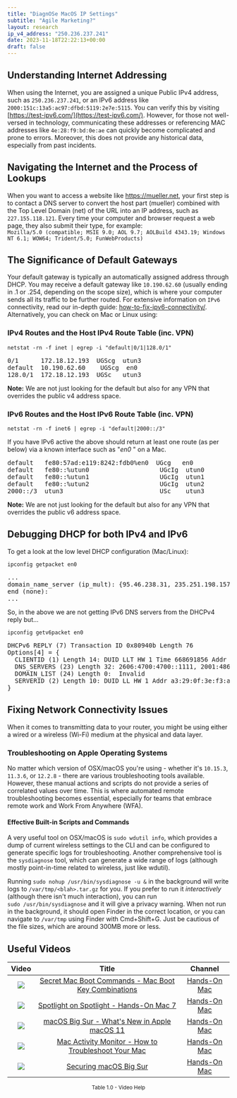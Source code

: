 ```yaml
---
title: "DiagnOSe MacOS IP Settings"
subtitle: "Agile Marketing?"
layout: research
ip_v4_address: "250.236.237.241"
date: 2023-11-18T22:22:13+00:00
draft: false
---
```


## Understanding Internet Addressing

When using the Internet, you are assigned a unique Public IPv4 address, such as ```250.236.237.241```, or an IPv6 address like ```2000:151c:13a5:ac97:dfbd:5119:2e7e:5115```. You can verify this by visiting [https://test-ipv6.com/](https://test-ipv6.com/). However, for those not well-versed in technology, communicating these addresses or referencing MAC addresses like ```4e:28:f9:bd:0e:ae``` can quickly become complicated and prone to errors. Moreover, this does not provide any historical data, especially from past incidents.

  ## Navigating the Internet and the Process of Lookups
  When you want to access a website like https://mueller.net, your first step is to contact a DNS server to convert the host part (mueller) combined with the Top Level Domain (net) of the URL into an IP address, such as ```227.155.118.121```. Every time your computer and browser request a web page, they also submit their type, for example: <br>```Mozilla/5.0 (compatible; MSIE 9.0; AOL 9.7; AOLBuild 4343.19; Windows NT 6.1; WOW64; Trident/5.0; FunWebProducts)```

  ## The Significance of Default Gateways
  Your default gateway is typically an automatically assigned address through DHCP. You may receive a default gateway like ```10.190.62.60``` (usually ending in .1 or .254, depending on the scope size), which is where your computer sends all its traffic to be further routed. For extensive information on ```IPv6``` connectivity, read our in-depth guide: [how-to-fix-ipv6-connectivity/](/blog/how-to-fix-ipv6-connectivity/). Alternatively, you can check on Mac or Linux using:
  <br>
### IPv4 Routes and the Host IPv4 Route Table (inc. VPN)
```netstat -rn -f inet | egrep -i "default|0/1|128.0/1"```

<pre>
0/1      172.18.12.193  UGScg  utun3
default  10.190.62.60    UGScg  en0
128.0/1  172.18.12.193  UGSc   utun3</pre>

**Note:** We are not just looking for the default but also for any VPN that overrides the public v4 address space.

### IPv6 Routes and the Host IPv6 Route Table (inc. VPN)
```netstat -rn -f inet6 | egrep -i "default|2000::/3"```

If you have IPv6 active the above should return at least one route (as per below) via a known interface such as "_en0_ " on a Mac. 

<pre>
default   fe80:57ad:e119:8242:fdb0%en0  UGcg   en0
default   fe80::%utun0                   UGcIg  utun0
default   fe80::%utun1                   UGcIg  utun1
default   fe80::%utun2                   UGcIg  utun2
2000::/3  utun3                          USc    utun3</pre>

**Note:** We are not just looking for the default but also for any VPN that overrides the public v6 address space.
<br>

## Debugging DHCP for both IPv4 and IPv6

To get a look at the low level DHCP configuration (Mac/Linux): 

```ipconfig getpacket en0```

<pre>
...
domain_name_server (ip_mult): {95.46.238.31, 235.251.198.157}
end (none):
...</pre>

So, in the above we are not getting IPv6 DNS servers from the DHCPv4 reply but...

```ipconfig getv6packet en0```

<pre>
DHCPv6 REPLY (7) Transaction ID 0x80940b Length 76
Options[4] = {
  CLIENTID (1) Length 14: DUID LLT HW 1 Time 668691856 Addr 4e:28:f9:bd:0e:ae
  DNS_SERVERS (23) Length 32: 2606:4700:4700::1111, 2001:4860:4860::8844
  DOMAIN_LIST (24) Length 0:  Invalid
  SERVERID (2) Length 10: DUID LL HW 1 Addr a3:29:0f:3e:f3:aa
}</pre>




## Fixing Network Connectivity Issues
When it comes to transmitting data to your router, you might be using either a wired or a wireless (Wi-Fi) medium at the physical and data layer.
### Troubleshooting on Apple Operating Systems
No matter which version of OSX/macOS you're using - whether it's ```10.15.3```, ```11.3.6```, or ```12.2.8``` - there are various troubleshooting tools available. However, these manual actions and scripts do not provide a series of correlated values over time. This is where automated remote troubleshooting becomes essential, especially for teams that embrace remote work and Work From Anywhere (WFA).

  #### Effective Built-in Scripts and Commands
A very useful tool on OSX/macOS is ```sudo wdutil info```, which provides a dump of current wireless settings to the CLI and can be configured to generate specific logs for troubleshooting. Another comprehensive tool is the ```sysdiagnose``` tool, which can generate a wide range of logs (although mostly point-in-time related to wireless, just like wdutil).

  Running ```sudo nohup /usr/bin/sysdiagnose -u &``` in the background will write logs to ```/var/tmp/<blah>.tar.gz``` for you. If you prefer to run it *interactively* (although there isn't much interaction), you can run<br>```sudo /usr/bin/sysdiagnose``` and it will give a privacy warning. When not run in the background, it should open Finder in the correct location, or you can navigate to ```/var/tmp``` using Finder with Cmd+Shift+G. Just be cautious of the file sizes, which are around 300MB more or less.
## Useful Videos

<link href="/plugins/lity/css/lity.min.css" rel="stylesheet">
<script src="/plugins/lity/js/lity.min.js"></script>
<div class="table1-start"></div>

|Video | Title | Channel |
| :---: | :---: | :---: |
|<a href="https://www.youtube.com/watch?v=VwNYWAxHCgM" data-lity><img src="https://i.ytimg.com/vi/VwNYWAxHCgM/default.jpg" class="img-fluid"></a>|<a href="https://www.youtube.com/watch?v=VwNYWAxHCgM" data-lity>Secret Mac Boot Commands - Mac Boot Key Combinations</a>|<a target="_blank" href="https://www.youtube.com/channel/UCg43DP8MdHVcl4rFK_delBg" >Hands-On Mac</a>|
|<a href="https://www.youtube.com/watch?v=RslZ4W1EPqk" data-lity><img src="https://i.ytimg.com/vi/RslZ4W1EPqk/default.jpg" class="img-fluid"></a>|<a href="https://www.youtube.com/watch?v=RslZ4W1EPqk" data-lity>Spotlight on Spotlight - Hands-On Mac 7</a>|<a target="_blank" href="https://www.youtube.com/channel/UCg43DP8MdHVcl4rFK_delBg" >Hands-On Mac</a>|
|<a href="https://www.youtube.com/watch?v=JMKi6o9kaZI" data-lity><img src="https://i.ytimg.com/vi/JMKi6o9kaZI/default.jpg" class="img-fluid"></a>|<a href="https://www.youtube.com/watch?v=JMKi6o9kaZI" data-lity>macOS Big Sur - What&#39;s New in Apple macOS 11</a>|<a target="_blank" href="https://www.youtube.com/channel/UCg43DP8MdHVcl4rFK_delBg" >Hands-On Mac</a>|
|<a href="https://www.youtube.com/watch?v=TWzWd_DiaJ0" data-lity><img src="https://i.ytimg.com/vi/TWzWd_DiaJ0/default.jpg" class="img-fluid"></a>|<a href="https://www.youtube.com/watch?v=TWzWd_DiaJ0" data-lity>Mac Activity Monitor - How to Troubleshoot Your Mac</a>|<a target="_blank" href="https://www.youtube.com/channel/UCg43DP8MdHVcl4rFK_delBg" >Hands-On Mac</a>|
|<a href="https://www.youtube.com/watch?v=7KdhJimuhNw" data-lity><img src="https://i.ytimg.com/vi/7KdhJimuhNw/default.jpg" class="img-fluid"></a>|<a href="https://www.youtube.com/watch?v=7KdhJimuhNw" data-lity>Securing macOS Big Sur</a>|<a target="_blank" href="https://www.youtube.com/channel/UCg43DP8MdHVcl4rFK_delBg" >Hands-On Mac</a>|

<center><small>Table 1.0 - Video Help</small></center>
 <br>
<div class="table1-end"></div>
<script type="text/javascript">
(function() {
    $('div.table1-start').nextUntil('div.table1-end', 'table').addClass('table thead-dark table-striped table-responsive rounded').attr('id', 't1');
    $('#t1').find('thead').addClass('thead-dark');
})();
</script>
